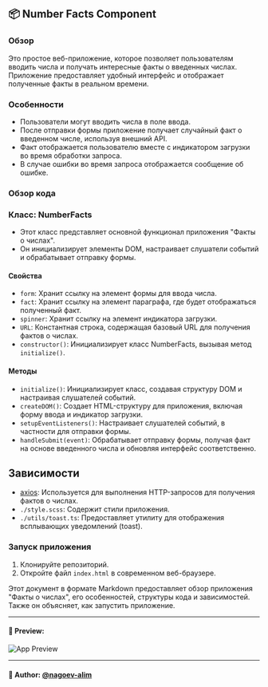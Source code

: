 ## 📦 Number Facts Component

### Обзор
Это простое веб-приложение, которое позволяет пользователям вводить числа и получать интересные факты о введенных числах. Приложение предоставляет удобный интерфейс и отображает полученные факты в реальном времени.

### Особенности

- Пользователи могут вводить числа в поле ввода.
- После отправки формы приложение получает случайный факт о введенном числе, используя внешний API.
- Факт отображается пользователю вместе с индикатором загрузки во время обработки запроса.
- В случае ошибки во время запроса отображается сообщение об ошибке.

### Обзор кода

### Класс: NumberFacts

- Этот класс представляет основной функционал приложения "Факты о числах".
- Он инициализирует элементы DOM, настраивает слушатели событий и обрабатывает отправку формы.

#### Свойства

- `form`: Хранит ссылку на элемент формы для ввода числа.
- `fact`: Хранит ссылку на элемент параграфа, где будет отображаться полученный факт.
- `spinner`: Хранит ссылку на элемент индикатора загрузки.
- `URL`: Константная строка, содержащая базовый URL для получения фактов о числах.
- `constructor()`: Инициализирует класс NumberFacts, вызывая метод `initialize()`.

#### Методы

- `initialize()`: Инициализирует класс, создавая структуру DOM и настраивая слушателей событий.
- `createDOM()`: Создает HTML-структуру для приложения, включая форму ввода и индикатор загрузки.
- `setupEventListeners()`: Настраивает слушателей событий, в частности для отправки формы.
- `handleSubmit(event)`: Обрабатывает отправку формы, получая факт на основе введенного числа и обновляя интерфейс соответственно.

## Зависимости

- [axios](https://github.com/axios/axios): Используется для выполнения HTTP-запросов для получения фактов о числах.
- `./style.scss`: Содержит стили приложения.
- `./utils/toast.ts`: Предоставляет утилиту для отображения всплывающих уведомлений (toast).

### Запуск приложения

1. Клонируйте репозиторий.
2. Откройте файл `index.html` в современном веб-браузере.

Этот документ в формате Markdown предоставляет обзор приложения "Факты о числах", его особенностей, структуры кода и зависимостей. Также он объясняет, как запустить приложение.


---

#### 🌄 Preview:

![App Preview](https://lh3.googleusercontent.com/drive-viewer/AITFw-yNX5KPVefjhOleEoWDVkwJhznC7QVxsLD4vOPXhp0lwDdjDlNSu5q_76a06QpifgIdFSN0sIg2h-uzQ6FN_I_MQQwVCg=s1600)


-----

#### 🙌 Author: [@nagoev-alim](https://github.com/nagoev-alim)

